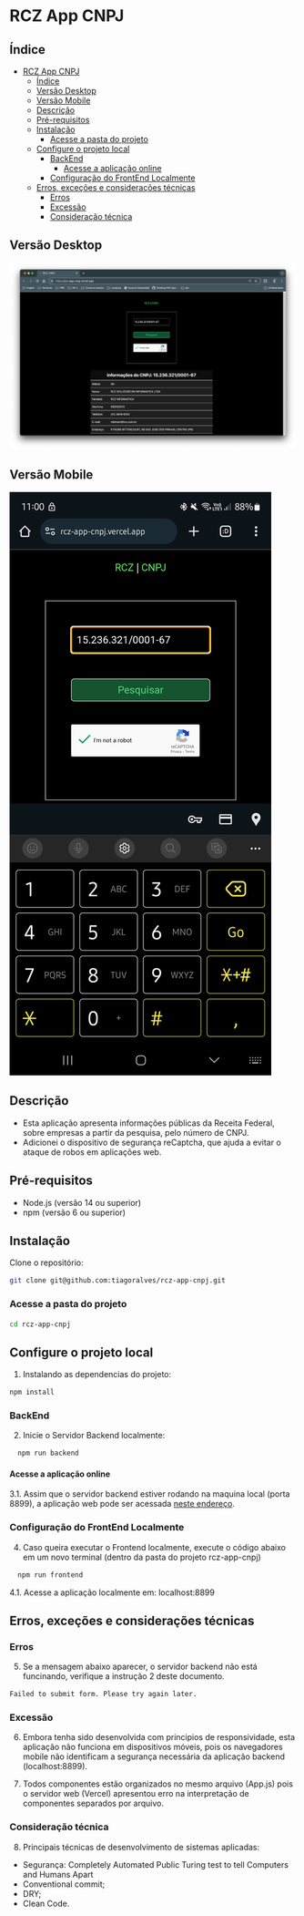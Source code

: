 # RCZ App CNPJ

## Índice
- [RCZ App CNPJ](#rcz-app-cnpj)
  - [Índice](#índice)
  - [Versão Desktop](#versão-desktop)
  - [Versão Mobile](#versão-mobile)
  - [Descrição](#descrição)
  - [Pré-requisitos](#pré-requisitos)
  - [Instalação](#instalação)
    - [Acesse a pasta do projeto](#acesse-a-pasta-do-projeto)
  - [Configure o projeto local](#configure-o-projeto-local)
    - [BackEnd](#backend)
      - [Acesse a aplicação online](#acesse-a-aplicação-online)
    - [Configuração do FrontEnd Localmente](#configuração-do-frontend-localmente)
  - [Erros, exceções e considerações técnicas](#erros-exceções-e-considerações-técnicas)
    - [Erros](#erros)
    - [Excessão](#excessão)
    - [Consideração técnica](#consideração-técnica)

## Versão Desktop
![Imagem Desktop](./public/images/RCZ_CNPJ_DESKTOP.png)
## Versão Mobile
![Imagem Mobile](./public/images/RCZ_CNPJ_MOBILE.jpg)

## Descrição

- Esta aplicação apresenta informações públicas da Receita Federal, sobre empresas a partir da pesquisa, pelo número de CNPJ.
- Adicionei o dispositivo de segurança reCaptcha, que ajuda a evitar o ataque de robos em aplicações web.

## Pré-requisitos

- Node.js (versão 14 ou superior)
- npm (versão 6 ou superior)

## Instalação

Clone o repositório:

```bash
git clone git@github.com:tiagoralves/rcz-app-cnpj.git
``` 

### Acesse a pasta do projeto
```bash
cd rcz-app-cnpj
```

## Configure o projeto local

1. Instalando as dependencias do projeto:
```bash
npm install
```

### BackEnd

2. Inicie o Servidor Backend localmente:
```bash
  npm run backend
```
#### Acesse a aplicação online
3.1. Assim que o servidor backend estiver rodando na maquina local (porta 8899), a aplicação web pode ser acessada [neste endereço](https://rcz-app-cnpj.vercel.app/).

### Configuração do FrontEnd Localmente

4. Caso queira executar o Frontend localmente, execute o código abaixo em um novo terminal (dentro da pasta do projeto rcz-app-cnpj)
```bash
  npm run frontend
```
  4.1. Acesse a aplicação localmente em: localhost:8899


## Erros, exceções e considerações técnicas

### Erros
5. Se a mensagem abaixo aparecer, o servidor backend não está funcinando, verifique a instrução 2 deste documento.
```bash
Failed to submit form. Please try again later.
```
### Excessão
6. Embora tenha sido desenvolvida com principios de responsividade, esta aplicação não funciona em dispositivos móveis, pois os navegadores mobile não identificam a segurança necessária da aplicação backend (localhost:8899).

7. Todos componentes estão organizados no mesmo arquivo (App.js) pois o servidor web (Vercel) apresentou erro na interpretação de componentes separados por arquivo.

### Consideração técnica

8. Principais técnicas de desenvolvimento de sistemas aplicadas:
  - Segurança: Completely Automated Public Turing test to tell Computers and Humans Apart
  - Conventional commit;
  - DRY;
  - Clean Code.



